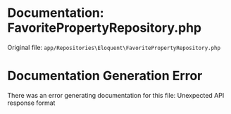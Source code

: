 # Documentation: FavoritePropertyRepository.php

Original file: `app/Repositories\Eloquent\FavoritePropertyRepository.php`

# Documentation Generation Error

There was an error generating documentation for this file: Unexpected API response format